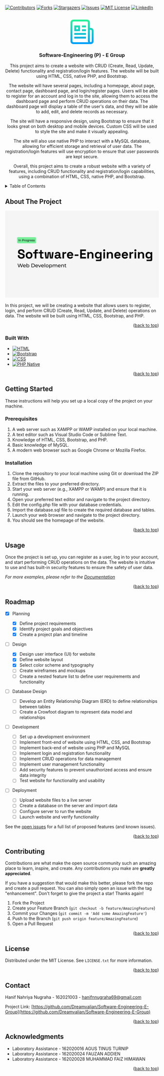 <!-- Improved compatibility of back to top link: See: https://github.com/othneildrew/Best-README-Template/pull/73 -->

<a name="readme-top"></a>

<!--
*** Thanks for checking out the Best-README-Template. If you have a suggestion
*** that would make this better, please fork the repo and create a pull request
*** or simply open an issue with the tag "enhancement".
*** Don't forget to give the project a star!
*** Thanks again! Now go create something AMAZING! :D
-->

<!-- PROJECT SHIELDS -->
<!--
*** I'm using markdown "reference style" links for readability.
*** Reference links are enclosed in brackets [ ] instead of parentheses ( ).
*** See the bottom of this document for the declaration of the reference variables
*** for contributors-url, forks-url, etc. This is an optional, concise syntax you may use.
*** https://www.markdownguide.org/basic-syntax/#reference-style-links
-->

[![Contributors][contributors-shield]][contributors-url]
[![Forks][forks-shield]][forks-url]
[![Stargazers][stars-shield]][stars-url]
[![Issues][issues-shield]][issues-url]
[![MIT License][license-shield]][license-url]
[![LinkedIn][linkedin-shield]][linkedin-url]

<!-- PROJECT LOGO -->
<br />
<div align="center">
  <a href="https://github.com/Dreamvalian/Software-Engineering-E-Group">
    <img src="images/logo.png" alt="Logo" width="80" height="80">
  </a>

<h3 align="center">Software-Engineering (P) - E Group</h3>

  <p align="center">
    This project aims to create a website with CRUD (Create, Read, Update, Delete) functionality and registration/login features. The website will be built using HTML, CSS, native PHP, and Bootstrap.

The website will have several pages, including a homepage, about page, contact page, dashboard page, and login/register pages. Users will be able to register for an account and log in to the site, allowing them to access the dashboard page and perform CRUD operations on their data. The dashboard page will display a table of the user's data, and they will be able to add, edit, and delete records as necessary.

The site will have a responsive design, using Bootstrap to ensure that it looks great on both desktop and mobile devices. Custom CSS will be used to style the site and make it visually appealing.

The site will also use native PHP to interact with a MySQL database, allowing for efficient storage and retrieval of user data. The registration/login features will use encryption to ensure that user passwords are kept secure.

Overall, this project aims to create a robust website with a variety of features, including CRUD functionality and registration/login capabilities, using a combination of HTML, CSS, native PHP, and Bootstrap.

  </p>
</div>

<!-- TABLE OF CONTENTS -->
<details>
  <summary>Table of Contents</summary>
  <ol>
    <li>
      <a href="#about-the-project">About The Project</a>
      <ul>
        <li><a href="#built-with">Built With</a></li>
      </ul>
    </li>
    <li>
      <a href="#getting-started">Getting Started</a>
      <ul>
        <li><a href="#prerequisites">Prerequisites</a></li>
        <li><a href="#installation">Installation</a></li>
      </ul>
    </li>
    <li><a href="#usage">Usage</a></li>
    <li><a href="#roadmap">Roadmap</a></li>
    <li><a href="#contributing">Contributing</a></li>
    <li><a href="#license">License</a></li>
    <li><a href="#contact">Contact</a></li>
    <li><a href="#acknowledgments">Acknowledgments</a></li>
  </ol>
</details>

<!-- ABOUT THE PROJECT -->

## About The Project

[![Product Name Screen Shot][product-screenshot]](<https://www.figma.com/file/meqZJrBLx4Q7Ss9PIWLMKy/Software-Engineering-(P)---E-Group?node-id=33%3A2&t=gZIqyAl8vomYd5pR-1>)

In this project, we will be creating a website that allows users to register, login, and perform CRUD (Create, Read, Update, and Delete) operations on data. The website will be built using HTML, CSS, Bootstrap, and PHP.

<p align="right">(<a href="#readme-top">back to top</a>)</p>

### Built With

- [![HTML][developer.mozilla.org/en-us/docs/web/html]][html-url]
- [![Bootstrap][bootstrap.com]][bootstrap-url]
- [![CSS][developer.mozilla.org/en-us/docs/web/css]][css-url]
- [![PHP Native][php.net]][php-url]

<p align="right">(<a href="#readme-top">back to top</a>)</p>

<!-- GETTING STARTED -->

## Getting Started

These instructions will help you set up a local copy of the project on your machine.

### Prerequisites

1. A web server such as XAMPP or WAMP installed on your local machine.
2. A text editor such as Visual Studio Code or Sublime Text.
3. Knowledge of HTML, CSS, Bootstrap, and PHP.
4. Basic knowledge of MySQL.
5. A modern web browser such as Google Chrome or Mozilla Firefox.

### Installation

1. Clone the repository to your local machine using Git or download the ZIP file from GitHub.
2. Extract the files to your preferred directory.
3. Start your web server (e.g., XAMPP or WAMP) and ensure that it is running.
4. Open your preferred text editor and navigate to the project directory.
5. Edit the config.php file with your database credentials.
6. Import the database.sql file to create the required database and tables.
7. Launch your web browser and navigate to the project directory.
8. You should see the homepage of the website.

<p align="right">(<a href="#readme-top">back to top</a>)</p>

<!-- USAGE EXAMPLES -->

## Usage

Once the project is set up, you can register as a user, log in to your account, and start performing CRUD operations on the data. The website is intuitive to use and has built-in security features to ensure the safety of user data.

_For more examples, please refer to the [Documentation](https://example.com)_

<p align="right">(<a href="#readme-top">back to top</a>)</p>

<!-- ROADMAP -->

## Roadmap

- [x] Planning

  - [x] Define project requirements
  - [x] Identify project goals and objectives
  - [x] Create a project plan and timeline

- [ ] Design

  - [x] Design user interface (UI) for website
  - [x] Define website layout
  - [x] Select color scheme and typography
  - [ ] Create wireframes and mockups
  - [ ] Create a nested feature list to define user requirements and functionality

- [ ] Database Design

  - [ ] Develop an Entity Relationship Diagram (ERD) to define relationships between tables
  - [ ] Create a Crowfoot diagram to represent data model and relationships

- [ ] Development

  - [ ] Set up a development environment
  - [ ] Implement front-end of website using HTML, CSS, and Bootstrap
  - [ ] Implement back-end of website using PHP and MySQL
  - [ ] Implement login and registration functionality
  - [ ] Implement CRUD operations for data management
  - [ ] Implement user management functionality
  - [ ] Add security features to prevent unauthorized access and ensure data integrity
  - [ ] Test website for functionality and usability

- [ ] Deployment
  - [ ] Upload website files to a live server
  - [ ] Create a database on the server and import data
  - [ ] Configure server to run the website
  - [ ] Launch website and verify functionality

See the [open issues](https://github.com/Dreamvalian/Software-Engineering-E-Group/issues) for a full list of proposed features (and known issues).

<p align="right">(<a href="#readme-top">back to top</a>)</p>

<!-- CONTRIBUTING -->

## Contributing

Contributions are what make the open source community such an amazing place to learn, inspire, and create. Any contributions you make are **greatly appreciated**.

If you have a suggestion that would make this better, please fork the repo and create a pull request. You can also simply open an issue with the tag "enhancement".
Don't forget to give the project a star! Thanks again!

1. Fork the Project
2. Create your Feature Branch (`git checkout -b feature/AmazingFeature`)
3. Commit your Changes (`git commit -m 'Add some AmazingFeature'`)
4. Push to the Branch (`git push origin feature/AmazingFeature`)
5. Open a Pull Request

<p align="right">(<a href="#readme-top">back to top</a>)</p>

<!-- LICENSE -->

## License

Distributed under the MIT License. See `LICENSE.txt` for more information.

<p align="right">(<a href="#readme-top">back to top</a>)</p>

<!-- CONTACT -->

## Contact

Hanif Nahriya Nugraha - 162021003 - hanifnnugraha69@gmail.com

Project Link: [https://github.com/Dreamvalian/Software-Engineering-E-Group](https://github.com/Dreamvalian/Software-Engineering-E-Group)

<p align="right">(<a href="#readme-top">back to top</a>)</p>

<!-- ACKNOWLEDGMENTS -->

## Acknowledgments

- []() Laboratory Assistance - 162020016 AGUS TINUS TURNIP
- []() Laboratory Assistance - 162020024 FAUZAN ADDIEN
- []() Laboratory Assistance - 162020028 MUHAMMAD FAIZ HIMAWAN

<p align="right">(<a href="#readme-top">back to top</a>)</p>

<!-- MARKDOWN LINKS & IMAGES -->
<!-- https://www.markdownguide.org/basic-syntax/#reference-style-links -->

[contributors-shield]: https://img.shields.io/github/contributors/Dreamvalian/Software-Engineering-E-Group.svg?style=for-the-badge
[contributors-url]: https://github.com/Dreamvalian/Software-Engineering-E-Group/graphs/contributors
[forks-shield]: https://img.shields.io/github/forks/Dreamvalian/Software-Engineering-E-Group.svg?style=for-the-badge
[forks-url]: https://github.com/Dreamvalian/Software-Engineering-E-Group/network/members
[stars-shield]: https://img.shields.io/github/stars/Dreamvalian/Software-Engineering-E-Group.svg?style=for-the-badge
[stars-url]: https://github.com/Dreamvalian/Software-Engineering-E-Group/stargazers
[issues-shield]: https://img.shields.io/github/issues/Dreamvalian/Software-Engineering-E-Group.svg?style=for-the-badge
[issues-url]: https://github.com/Dreamvalian/Software-Engineering-E-Group/issues
[license-shield]: https://img.shields.io/github/license/Dreamvalian/Software-Engineering-E-Group.svg?style=for-the-badge
[license-url]: https://github.com/Dreamvalian/Software-Engineering-E-Group/blob/master/LICENSE.txt
[linkedin-shield]: https://img.shields.io/badge/-LinkedIn-black.svg?style=for-the-badge&logo=linkedin&colorB=555
[linkedin-url]: https://linkedin.com/in/hanifnugraha
[product-screenshot]: images/screenshot.png
[developer.mozilla.org/en-us/docs/web/html]: https://img.shields.io/badge/HTML-239120?style=for-the-badge&logo=html5&logoColor=white
[html-url]: Developer.mozilla.org/en-US/docs/Web/HTML
[bootstrap.com]: https://img.shields.io/badge/Bootstrap-563D7C?style=for-the-badge&logo=bootstrap&logoColor=white
[bootstrap-url]: https://getbootstrap.com
[developer.mozilla.org/en-us/docs/web/css]: https://img.shields.io/badge/CSS-239120?&style=for-the-badge&logo=css3&logoColor=light-blue
[css-url]: Developer.mozilla.org/en-US/docs/Web/CSS
[php.net]: https://img.shields.io/badge/PHP-777BB4?style=for-the-badge&logo=php&logoColor=white
[php-url]: https://php.net
